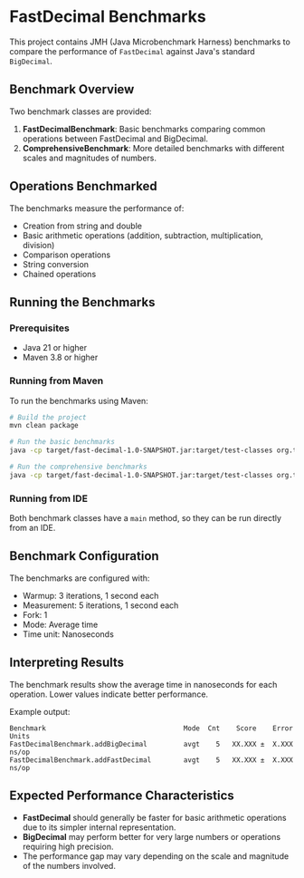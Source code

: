 # FastDecimal Benchmarks

This project contains JMH (Java Microbenchmark Harness) benchmarks to compare the performance of `FastDecimal` against Java's standard `BigDecimal`.

## Benchmark Overview

Two benchmark classes are provided:

1. **FastDecimalBenchmark**: Basic benchmarks comparing common operations between FastDecimal and BigDecimal.
2. **ComprehensiveBenchmark**: More detailed benchmarks with different scales and magnitudes of numbers.

## Operations Benchmarked

The benchmarks measure the performance of:

- Creation from string and double
- Basic arithmetic operations (addition, subtraction, multiplication, division)
- Comparison operations
- String conversion
- Chained operations

## Running the Benchmarks

### Prerequisites

- Java 21 or higher
- Maven 3.8 or higher

### Running from Maven

To run the benchmarks using Maven:

```bash
# Build the project
mvn clean package

# Run the basic benchmarks
java -cp target/fast-decimal-1.0-SNAPSHOT.jar:target/test-classes org.tlr.fastdecimal.FastDecimalBenchmark

# Run the comprehensive benchmarks
java -cp target/fast-decimal-1.0-SNAPSHOT.jar:target/test-classes org.tlr.fastdecimal.ComprehensiveBenchmark
```

### Running from IDE

Both benchmark classes have a `main` method, so they can be run directly from an IDE.

## Benchmark Configuration

The benchmarks are configured with:

- Warmup: 3 iterations, 1 second each
- Measurement: 5 iterations, 1 second each
- Fork: 1
- Mode: Average time
- Time unit: Nanoseconds

## Interpreting Results

The benchmark results show the average time in nanoseconds for each operation. Lower values indicate better performance.

Example output:

```
Benchmark                                  Mode  Cnt    Score    Error  Units
FastDecimalBenchmark.addBigDecimal         avgt    5   XX.XXX ±  X.XXX  ns/op
FastDecimalBenchmark.addFastDecimal        avgt    5   XX.XXX ±  X.XXX  ns/op
```

## Expected Performance Characteristics

- **FastDecimal** should generally be faster for basic arithmetic operations due to its simpler internal representation.
- **BigDecimal** may perform better for very large numbers or operations requiring high precision.
- The performance gap may vary depending on the scale and magnitude of the numbers involved.